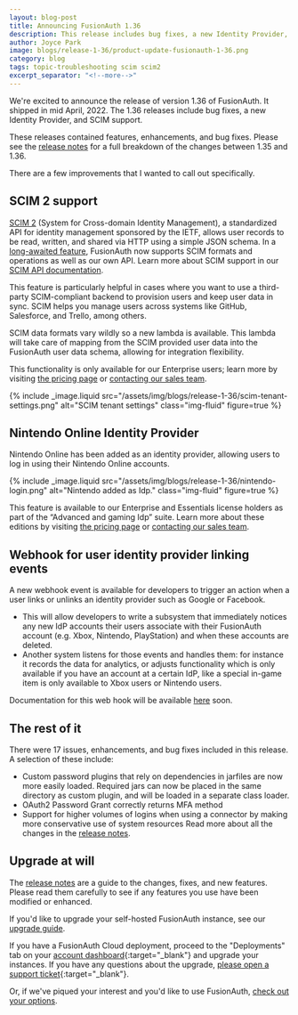 ```yaml
---
layout: blog-post
title: Announcing FusionAuth 1.36
description: This release includes bug fixes, a new Identity Provider, and SCIM2 support.
author: Joyce Park 
image: blogs/release-1-36/product-update-fusionauth-1-36.png
category: blog
tags: topic-troubleshooting scim scim2
excerpt_separator: "<!--more-->"
---
```


We're excited to announce the release of version 1.36 of FusionAuth. It shipped in mid April, 2022. The 1.36 releases include bug fixes, a new Identity Provider, and SCIM support.

<!--more-->

These releases contained features, enhancements, and bug fixes. Please see the [release notes](/docs/v1/tech/release-notes#version-1-36-1) for a full breakdown of the changes between 1.35 and 1.36. 

There are a few improvements that I wanted to call out specifically.

## SCIM 2 support

[SCIM 2](http://www.simplecloud.info) (System for Cross-domain Identity Management), a standardized API for identity management sponsored by the IETF, allows user records to be read, written, and shared via HTTP using a simple JSON schema. In a [long-awaited feature](https://github.com/FusionAuth/fusionauth-issues/issues/106), FusionAuth now supports SCIM formats and operations as well as our own API. Learn more about SCIM support in our [SCIM API documentation](https://fusionauth.io/docs/v1/tech/apis/scim).

This feature is particularly helpful in cases where you want to use a third-party SCIM-compliant backend to provision users and keep user data in sync. SCIM helps you manage users across systems like GitHub, Salesforce, and Trello, among others.

SCIM data formats vary wildly so a new lambda is available. This lambda will take care of mapping from the SCIM provided user data into the FusionAuth user data schema, allowing for integration flexibility.

This functionality is only available for our Enterprise users; learn more by visiting [the pricing page](/pricing) or [contacting our sales team](/contact).

{% include _image.liquid src="/assets/img/blogs/release-1-36/scim-tenant-settings.png" alt="SCIM tenant settings" class="img-fluid" figure=true %}

## Nintendo Online Identity Provider

Nintendo Online has been added as an identity provider, allowing users to log in using their Nintendo Online accounts.

{% include _image.liquid src="/assets/img/blogs/release-1-36/nintendo-login.png" alt="Nintendo added as Idp." class="img-fluid" figure=true %}

This feature is available to our Enterprise and Essentials license holders as part of the “Advanced and gaming Idp” suite. Learn more about these editions by visiting [the pricing page](/pricing) or [contacting our sales team](/contact).
 
## Webhook for user identity provider linking events

A new webhook event is available for developers to trigger an action when a user links or unlinks an identity provider such as Google or Facebook.

* This will allow developers to write a subsystem that immediately notices any new IdP accounts their users associate with their FusionAuth account (e.g. Xbox, Nintendo, PlayStation) and when these accounts are deleted.
* Another system listens for those events and handles them: for instance it records the data for analytics, or adjusts functionality which is only available if you have an account at a certain IdP, like a special in-game item is only available to Xbox users or Nintendo users.

Documentation for this web hook will be available [here](/docs/v1/tech/apis/webhooks#overview) soon.
 
## The rest of it

There were 17 issues, enhancements, and bug fixes included in this release. A selection of these include:

* Custom password plugins that rely on dependencies in jarfiles are now more easily loaded. Required jars can now be  placed in the same directory as custom plugin, and will be loaded in a separate class loader.
* OAuth2 Password Grant correctly returns MFA method
* Support for higher volumes of logins when using a connector by making more conservative use of system resources
Read more about all the changes in the [release notes](/docs/v1/tech/release-notes#version-1-36-1).

## Upgrade at will

The [release notes](/docs/v1/tech/release-notes#version-1-36-1) are a guide to the changes, fixes, and new features. Please read them carefully to see if any features you use have been modified or enhanced.

If you'd like to upgrade your self-hosted FusionAuth instance, see our [upgrade guide](/docs/v1/tech/admin-guide/upgrade). 

If you have a FusionAuth Cloud deployment, proceed to the "Deployments" tab on your [account dashboard](https://account.fusionauth.io/account/deployment/){:target="_blank"} and upgrade your instances. If you have any questions about the upgrade, [please open a support ticket](https://account.fusionauth.io/account/support/){:target="_blank"}.

Or, if we've piqued your interest and you'd like to use FusionAuth, [check out your options](/pricing).
